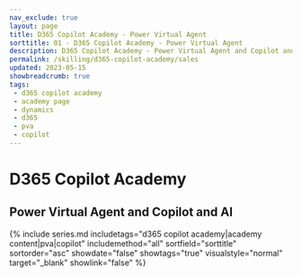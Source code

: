 ```yaml
---
nav_exclude: true
layout: page
title: D365 Copilot Academy - Power Virtual Agent
sorttitle: 01 - D365 Copilot Academy - Power Virtual Agent
description: D365 Copilot Academy - Power Virtual Agent and Copilot and AI 
permalink: /skilling/d365-copilot-academy/sales
updated: 2023-05-15
showbreadcrumb: true
tags: 
 - d365 copilot academy
 - academy page
 - dynamics
 - d365
 - pva
 - copilot
---
```


# D365 Copilot Academy

## Power Virtual Agent and Copilot and AI

{% include series.md 
    includetags="d365 copilot academy|academy content|pva|copilot" 
    includemethod="all" 
    sortfield="sorttitle" sortorder="asc" showdate="false" showtags="true" 
    visualstyle="normal" target="_blank" showlink="false"
%}
